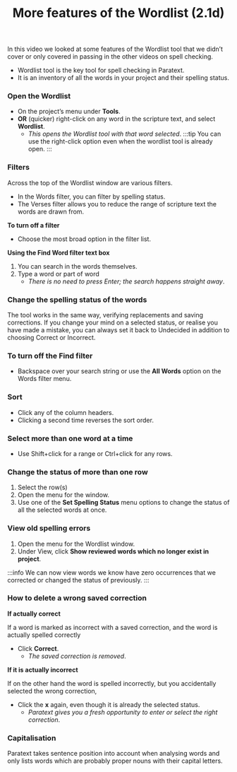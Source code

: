 ﻿---
title: More features of the Wordlist (2.1d) 
---
In this video we looked at some features of the Wordlist tool that we didn’t cover or only covered in passing in the other videos on spell checking.

-  Wordlist tool is the key tool for spell checking in Paratext.
-  It is an inventory of all the words in your project and their spelling status.

### Open the Wordlist

-  On the project’s menu under **Tools**.
-  **OR** (quicker) right-click on any word in the scripture text, and select **Wordlist**.  
   -  *This opens the Wordlist tool with that word selected*.
:::tip
You can use the right-click option even when the wordlist tool is already open.
:::
### Filters

Across the top of the Wordlist window are various filters.

-  In the Words filter, you can filter by spelling status.
-  The Verses filter allows you to reduce the range of scripture text the words are drawn from.

**To turn off a filter**

-  Choose the most broad option in the filter list.

**Using the Find Word filter text box**

1.  You can search in the words themselves.
1.  Type a word or part of word
    -  *There is no need to press Enter; the search happens straight away*.

### Change the spelling status of the words

The tool works in the same way, verifying replacements and saving corrections. If you change your mind on a selected status, or realise you have made a mistake, you can always set it back to Undecided in addition to choosing Correct or Incorrect.

### To turn off the Find filter

-  Backspace over your search string or use the **All Words** option on the Words filter menu.

### Sort

-  Click any of the column headers.
-  Clicking a second time reverses the sort order.

### Select more than one word at a time

-  Use Shift+click for a range or Ctrl+click for any rows.

### Change the status of more than one row

1.  Select the row(s)
1.  Open the menu for the window.
1.  Use one of the **Set Spelling Status** menu options to change the status of all the selected words at once.

### View old spelling errors

1.  Open the menu for the Wordlist window.
1.  Under View, click **Show reviewed words which no longer exist in project**.

:::info
We can now view words we know have zero occurrences that we corrected or changed the status of previously.
:::

### How to delete a wrong saved correction

**If actually correct**

If a word is marked as incorrect with a saved correction, and the word is actually spelled correctly

-  Click **Correct**.  
    -  *The saved correction is removed*.

**If it is actually incorrect**

If on the other hand the word is spelled incorrectly, but you accidentally selected the wrong correction,

-  Click the **x** again, even though it is already the selected status.  
    -  *Paratext gives you a fresh opportunity to enter or select the right correction*.

### Capitalisation

Paratext takes sentence position into account when analysing words and only lists words which are probably proper nouns with their capital letters.

